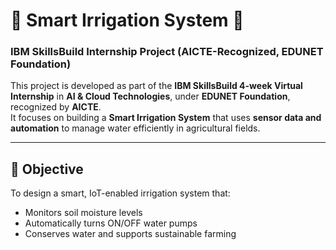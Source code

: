 # 🌿 Smart Irrigation System 🚿
### IBM SkillsBuild Internship Project (AICTE-Recognized, EDUNET Foundation)

This project is developed as part of the **IBM SkillsBuild 4-week Virtual Internship** in **AI & Cloud Technologies**, under **EDUNET Foundation**, recognized by **AICTE**.  
It focuses on building a **Smart Irrigation System** that uses **sensor data and automation** to manage water efficiently in agricultural fields.

---

## 🎯 Objective

To design a smart, IoT-enabled irrigation system that:
- Monitors soil moisture levels
- Automatically turns ON/OFF water pumps
- Conserves water and supports sustainable farming
